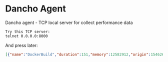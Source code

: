 # Dancho Agent
Dancho agent - TCP local server for collect performance data

```
Try this TCP server:
telnet 0.0.0.0:8000
```

And press later:

```json
[{"name":"DockerBuild","duration":151,"memory":12582912,"origin":1546261120181.4,"startTime":0,"endTime":151},{"name":"DockerRun","duration":965,"memory":12582912,"origin":1546261120332.9,"startTime":0,"endTime":965}]
```
